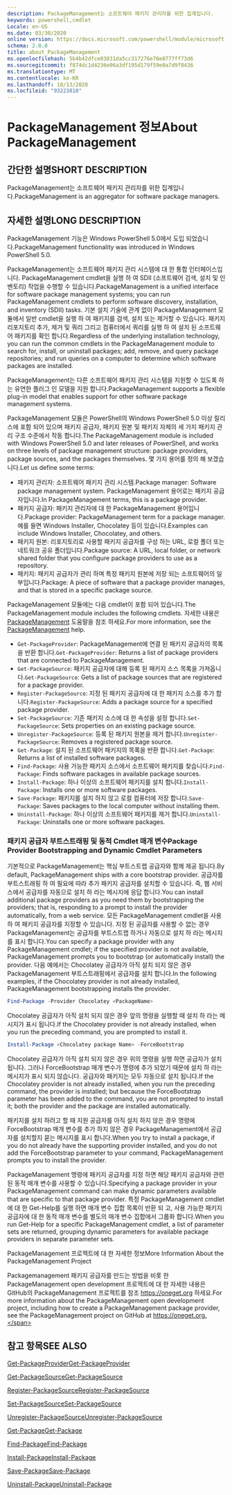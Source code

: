 ```yaml
---
description: PackageManagement는 소프트웨어 패키지 관리자를 위한 집계입니다.
keywords: powershell,cmdlet
Locale: en-US
ms.date: 03/30/2020
online version: https://docs.microsoft.com/powershell/module/microsoft.powershell.core/about/about_packagemanagement?view=powershell-7&WT.mc_id=ps-gethelp
schema: 2.0.0
title: about_PackageManagement
ms.openlocfilehash: 5b4b42dfce03831da5cc317276e78e0777ff73d6
ms.sourcegitcommit: f874dc1d4236e06a3df195d179f59e0a7d9f8436
ms.translationtype: MT
ms.contentlocale: ko-KR
ms.lasthandoff: 10/13/2020
ms.locfileid: "93223810"
---
```

# <a name="about-packagemanagement"></a><span data-ttu-id="64ed1-104">PackageManagement 정보</span><span class="sxs-lookup"><span data-stu-id="64ed1-104">About PackageManagement</span></span>

## <a name="short-description"></a><span data-ttu-id="64ed1-105">간단한 설명</span><span class="sxs-lookup"><span data-stu-id="64ed1-105">SHORT DESCRIPTION</span></span>
<span data-ttu-id="64ed1-106">PackageManagement는 소프트웨어 패키지 관리자를 위한 집계입니다.</span><span class="sxs-lookup"><span data-stu-id="64ed1-106">PackageManagement is an aggregator for software package managers.</span></span>

## <a name="long-description"></a><span data-ttu-id="64ed1-107">자세한 설명</span><span class="sxs-lookup"><span data-stu-id="64ed1-107">LONG DESCRIPTION</span></span>

<span data-ttu-id="64ed1-108">PackageManagement 기능은 Windows PowerShell 5.0에서 도입 되었습니다.</span><span class="sxs-lookup"><span data-stu-id="64ed1-108">PackageManagement functionality was introduced in Windows PowerShell 5.0.</span></span>

<span data-ttu-id="64ed1-109">PackageManagement는 소프트웨어 패키지 관리 시스템에 대 한 통합 인터페이스입니다. PackageManagement cmdlet을 실행 하 여 SDII (소프트웨어 검색, 설치 및 인벤토리) 작업을 수행할 수 있습니다.</span><span class="sxs-lookup"><span data-stu-id="64ed1-109">PackageManagement is a unified interface for software package management systems; you can run PackageManagement cmdlets to perform software discovery, installation, and inventory (SDII) tasks.</span></span> <span data-ttu-id="64ed1-110">기본 설치 기술에 관계 없이 PackageManagement 모듈에서 일반 cmdlet을 실행 하 여 패키지를 검색, 설치 또는 제거할 수 있습니다. 패키지 리포지토리 추가, 제거 및 쿼리 그리고 컴퓨터에서 쿼리를 실행 하 여 설치 된 소프트웨어 패키지를 확인 합니다.</span><span class="sxs-lookup"><span data-stu-id="64ed1-110">Regardless of the underlying installation technology, you can run the common cmdlets in the PackageManagement module to search for, install, or uninstall packages; add, remove, and query package repositories; and run queries on a computer to determine which software packages are installed.</span></span>

<span data-ttu-id="64ed1-111">PackageManagement는 다른 소프트웨어 패키지 관리 시스템을 지원할 수 있도록 하는 유연한 플러그 인 모델을 지원 합니다.</span><span class="sxs-lookup"><span data-stu-id="64ed1-111">PackageManagement supports a flexible plug-in model that enables support for other software package management systems.</span></span>

<span data-ttu-id="64ed1-112">PackageManagement 모듈은 PowerShell의 Windows PowerShell 5.0 이상 릴리스에 포함 되어 있으며 패키지 공급자, 패키지 원본 및 패키지 자체의 세 가지 패키지 관리 구조 수준에서 작동 합니다.</span><span class="sxs-lookup"><span data-stu-id="64ed1-112">The PackageManagement module is included with Windows PowerShell 5.0 and later releases of PowerShell, and works on three levels of package management structure: package providers, package sources, and the packages themselves.</span></span> <span data-ttu-id="64ed1-113">몇 가지 용어를 정의 해 보겠습니다.</span><span class="sxs-lookup"><span data-stu-id="64ed1-113">Let us define some terms:</span></span>

- <span data-ttu-id="64ed1-114">패키지 관리자: 소프트웨어 패키지 관리 시스템.</span><span class="sxs-lookup"><span data-stu-id="64ed1-114">Package manager: Software package management system.</span></span> <span data-ttu-id="64ed1-115">PackageManagement 용어로는 패키지 공급자입니다.</span><span class="sxs-lookup"><span data-stu-id="64ed1-115">In PackageManagement terms, this is a package provider.</span></span>
- <span data-ttu-id="64ed1-116">패키지 공급자: 패키지 관리자에 대 한 PackageManagement 용어입니다.</span><span class="sxs-lookup"><span data-stu-id="64ed1-116">Package provider: PackageManagement term for a package manager.</span></span> <span data-ttu-id="64ed1-117">예를 들면 Windows Installer, Chocolatey 등이 있습니다.</span><span class="sxs-lookup"><span data-stu-id="64ed1-117">Examples can include Windows Installer, Chocolatey, and others.</span></span>
- <span data-ttu-id="64ed1-118">패키지 원본: 리포지토리로 사용할 패키지 공급자를 구성 하는 URL, 로컬 폴더 또는 네트워크 공유 폴더입니다.</span><span class="sxs-lookup"><span data-stu-id="64ed1-118">Package source: A URL, local folder, or network shared folder that you configure package providers to use as a repository.</span></span>
- <span data-ttu-id="64ed1-119">패키지: 패키지 공급자가 관리 하며 특정 패키지 원본에 저장 되는 소프트웨어의 일부입니다.</span><span class="sxs-lookup"><span data-stu-id="64ed1-119">Package: A piece of software that a package provider manages, and that is stored in a specific package source.</span></span>

<span data-ttu-id="64ed1-120">PackageManagement 모듈에는 다음 cmdlet이 포함 되어 있습니다.</span><span class="sxs-lookup"><span data-stu-id="64ed1-120">The PackageManagement module includes the following cmdlets.</span></span> <span data-ttu-id="64ed1-121">자세한 내용은 [PackageManagement](/powershell/module/packagemanagement) 도움말을 참조 하세요.</span><span class="sxs-lookup"><span data-stu-id="64ed1-121">For more information, see the [PackageManagement](/powershell/module/packagemanagement) help.</span></span>

- <span data-ttu-id="64ed1-122">`Get-PackageProvider`: PackageManagement에 연결 된 패키지 공급자의 목록을 반환 합니다.</span><span class="sxs-lookup"><span data-stu-id="64ed1-122">`Get-PackageProvider`: Returns a list of package providers that are  connected to PackageManagement.</span></span>
- <span data-ttu-id="64ed1-123">`Get-PackageSource`: 패키지 공급자에 대해 등록 된 패키지 소스 목록을 가져옵니다.</span><span class="sxs-lookup"><span data-stu-id="64ed1-123">`Get-PackageSource`: Gets a list of package sources that are registered for a package provider.</span></span>
- <span data-ttu-id="64ed1-124">`Register-PackageSource`: 지정 된 패키지 공급자에 대 한 패키지 소스를 추가 합니다.</span><span class="sxs-lookup"><span data-stu-id="64ed1-124">`Register-PackageSource`: Adds a package source for a specified package provider.</span></span>
- <span data-ttu-id="64ed1-125">`Set-PackageSource`: 기존 패키지 소스에 대 한 속성을 설정 합니다.</span><span class="sxs-lookup"><span data-stu-id="64ed1-125">`Set-PackageSource`: Sets properties on an existing package source.</span></span>
- <span data-ttu-id="64ed1-126">`Unregister-PackageSource`: 등록 된 패키지 원본을 제거 합니다.</span><span class="sxs-lookup"><span data-stu-id="64ed1-126">`Unregister-PackageSource`: Removes a registered package source.</span></span>
- <span data-ttu-id="64ed1-127">`Get-Package`: 설치 된 소프트웨어 패키지의 목록을 반환 합니다.</span><span class="sxs-lookup"><span data-stu-id="64ed1-127">`Get-Package`: Returns a list of installed software packages.</span></span>
- <span data-ttu-id="64ed1-128">`Find-Package`: 사용 가능한 패키지 소스에서 소프트웨어 패키지를 찾습니다.</span><span class="sxs-lookup"><span data-stu-id="64ed1-128">`Find-Package`: Finds software packages in available package sources.</span></span>
- <span data-ttu-id="64ed1-129">`Install-Package`: 하나 이상의 소프트웨어 패키지를 설치 합니다.</span><span class="sxs-lookup"><span data-stu-id="64ed1-129">`Install-Package`: Installs one or more software packages.</span></span>
- <span data-ttu-id="64ed1-130">`Save-Package`: 패키지를 설치 하지 않고 로컬 컴퓨터에 저장 합니다.</span><span class="sxs-lookup"><span data-stu-id="64ed1-130">`Save-Package`: Saves packages to the local computer without installing them.</span></span>
- <span data-ttu-id="64ed1-131">`Uninstall-Package`: 하나 이상의 소프트웨어 패키지를 제거 합니다.</span><span class="sxs-lookup"><span data-stu-id="64ed1-131">`Uninstall-Package`: Uninstalls one or more software packages.</span></span>

### <a name="package-provider-bootstrapping-and-dynamic-cmdlet-parameters"></a><span data-ttu-id="64ed1-132">패키지 공급자 부트스트래핑 및 동적 Cmdlet 매개 변수</span><span class="sxs-lookup"><span data-stu-id="64ed1-132">Package Provider Bootstrapping and Dynamic Cmdlet Parameters</span></span>

<span data-ttu-id="64ed1-133">기본적으로 PackageManagement는 핵심 부트스트랩 공급자와 함께 제공 됩니다.</span><span class="sxs-lookup"><span data-stu-id="64ed1-133">By default, PackageManagement ships with a core bootstrap provider.</span></span> <span data-ttu-id="64ed1-134">공급자를 부트스트래핑 하 여 필요에 따라 추가 패키지 공급자를 설치할 수 있습니다. 즉, 웹 서비스에서 공급자를 자동으로 설치 하 라는 메시지에 응답 합니다.</span><span class="sxs-lookup"><span data-stu-id="64ed1-134">You can install additional package providers as you need them by bootstrapping the providers; that is, responding to a prompt to install the provider automatically, from a web service.</span></span> <span data-ttu-id="64ed1-135">모든 PackageManagement cmdlet을 사용 하 여 패키지 공급자를 지정할 수 있습니다. 지정 된 공급자를 사용할 수 없는 경우 PackageManagement는 공급자를 부트스트랩 하거나 자동으로 설치 하 라는 메시지를 표시 합니다.</span><span class="sxs-lookup"><span data-stu-id="64ed1-135">You can specify a package provider with any PackageManagement cmdlet; if the specified provider is not available, PackageManagement prompts you to bootstrap (or automatically install) the provider.</span></span> <span data-ttu-id="64ed1-136">다음 예에서는 Chocolatey 공급자가 아직 설치 되지 않은 경우 PackageManagement 부트스트래핑에서 공급자를 설치 합니다.</span><span class="sxs-lookup"><span data-stu-id="64ed1-136">In the following examples, if the Chocolatey provider is not already installed, PackageManagement bootstrapping installs the provider.</span></span>

```powershell
Find-Package -Provider Chocolatey <PackageName>
```

<span data-ttu-id="64ed1-137">Chocolatey 공급자가 아직 설치 되지 않은 경우 앞의 명령을 실행할 때 설치 하 라는 메시지가 표시 됩니다.</span><span class="sxs-lookup"><span data-stu-id="64ed1-137">If the Chocolatey provider is not already installed, when you run the preceding command, you are prompted to install it.</span></span>

```powershell
Install-Package <Chocolatey package Name> -ForceBootstrap
```

<span data-ttu-id="64ed1-138">Chocolatey 공급자가 아직 설치 되지 않은 경우 위의 명령을 실행 하면 공급자가 설치 됩니다. 그러나 ForceBootstrap 매개 변수가 명령에 추가 되었기 때문에 설치 하 라는 메시지가 표시 되지 않습니다. 공급자와 패키지는 모두 자동으로 설치 됩니다.</span><span class="sxs-lookup"><span data-stu-id="64ed1-138">If the Chocolatey provider is not already installed, when you run the preceding command, the provider is installed; but because the ForceBootstrap parameter has been added to the command, you are not prompted to install it; both the provider and the package are installed automatically.</span></span>

<span data-ttu-id="64ed1-139">패키지를 설치 하려고 할 때 지원 공급자를 아직 설치 하지 않은 경우 명령에 ForceBootstrap 매개 변수를 추가 하지 않은 경우 PackageManagement에서 공급자를 설치할지 묻는 메시지를 표시 합니다.</span><span class="sxs-lookup"><span data-stu-id="64ed1-139">When you try to install a package, if you do not already have the supporting provider installed, and you do not add the ForceBootstrap parameter to your command, PackageManagement prompts you to install the provider.</span></span>

<span data-ttu-id="64ed1-140">PackageManagement 명령에 패키지 공급자를 지정 하면 해당 패키지 공급자와 관련 된 동적 매개 변수를 사용할 수 있습니다.</span><span class="sxs-lookup"><span data-stu-id="64ed1-140">Specifying a package provider in your PackageManagement command can make dynamic parameters available that are specific to that package provider.</span></span> <span data-ttu-id="64ed1-141">특정 PackageManagement cmdlet에 대 한 Get-Help를 실행 하면 매개 변수 집합 목록이 반환 되 고, 사용 가능한 패키지 공급자에 대 한 동적 매개 변수를 별도의 매개 변수 집합에서 그룹화 합니다.</span><span class="sxs-lookup"><span data-stu-id="64ed1-141">When you run Get-Help for a specific PackageManagement cmdlet, a list of parameter sets are returned, grouping dynamic parameters for available package providers in separate parameter sets.</span></span>

<span data-ttu-id="64ed1-142">PackageManagement 프로젝트에 대 한 자세한 정보</span><span class="sxs-lookup"><span data-stu-id="64ed1-142">More Information About the PackageManagement Project</span></span>

<span data-ttu-id="64ed1-143">Packagemanagement 패키지 공급자를 만드는 방법을 비롯 한 PackageManagement open development 프로젝트에 대 한 자세한 내용은 GitHub의 PackageManagement 프로젝트를 참조 https://oneget.org 하세요.</span><span class="sxs-lookup"><span data-stu-id="64ed1-143">For more information about the PackageManagement open development project, including how to create a PackageManagement package provider, see the PackageManagement project on GitHub at https://oneget.org.</span></span>

## <a name="see-also"></a><span data-ttu-id="64ed1-144">참고 항목</span><span class="sxs-lookup"><span data-stu-id="64ed1-144">SEE ALSO</span></span>

[<span data-ttu-id="64ed1-145">Get-PackageProvider</span><span class="sxs-lookup"><span data-stu-id="64ed1-145">Get-PackageProvider</span></span>](xref:PackageManagement.Get-PackageProvider)

[<span data-ttu-id="64ed1-146">Get-PackageSource</span><span class="sxs-lookup"><span data-stu-id="64ed1-146">Get-PackageSource</span></span>](xref:PackageManagement.Get-PackageSource)

[<span data-ttu-id="64ed1-147">Register-PackageSource</span><span class="sxs-lookup"><span data-stu-id="64ed1-147">Register-PackageSource</span></span>](xref:PackageManagement.Register-PackageSource)

[<span data-ttu-id="64ed1-148">Set-PackageSource</span><span class="sxs-lookup"><span data-stu-id="64ed1-148">Set-PackageSource</span></span>](xref:PackageManagement.Set-PackageSource)

[<span data-ttu-id="64ed1-149">Unregister-PackageSource</span><span class="sxs-lookup"><span data-stu-id="64ed1-149">Unregister-PackageSource</span></span>](xref:PackageManagement.Unregister-PackageSource)

[<span data-ttu-id="64ed1-150">Get-Package</span><span class="sxs-lookup"><span data-stu-id="64ed1-150">Get-Package</span></span>](xref:PackageManagement.Get-Package)

[<span data-ttu-id="64ed1-151">Find-Package</span><span class="sxs-lookup"><span data-stu-id="64ed1-151">Find-Package</span></span>](xref:PackageManagement.Find-Package)

[<span data-ttu-id="64ed1-152">Install-Package</span><span class="sxs-lookup"><span data-stu-id="64ed1-152">Install-Package</span></span>](xref:PackageManagement.Install-Package)

[<span data-ttu-id="64ed1-153">Save-Package</span><span class="sxs-lookup"><span data-stu-id="64ed1-153">Save-Package</span></span>](xref:PackageManagement.Save-Package)

[<span data-ttu-id="64ed1-154">Uninstall-Package</span><span class="sxs-lookup"><span data-stu-id="64ed1-154">Uninstall-Package</span></span>](xref:PackageManagement.Uninstall-Package)
